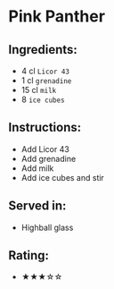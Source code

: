 # Pink Panther

## Ingredients:
- 4 cl `Licor 43`
- 1 cl `grenadine`
- 15 cl `milk`
- 8 `ice cubes`

## Instructions:
- Add Licor 43
- Add grenadine
- Add milk
- Add ice cubes and stir

## Served in:
- Highball glass

## Rating:
- ★★★☆☆
